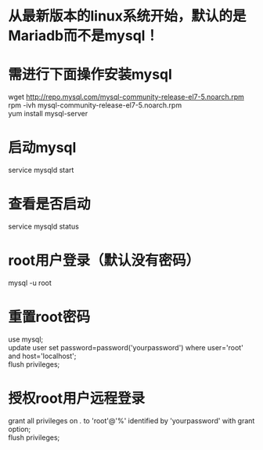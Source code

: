 # 从最新版本的linux系统开始，默认的是 Mariadb而不是mysql！
# 需进行下面操作安装mysql
wget http://repo.mysql.com/mysql-community-release-el7-5.noarch.rpm  
rpm -ivh mysql-community-release-el7-5.noarch.rpm  
yum install mysql-server  

# 启动mysql
service mysqld start

# 查看是否启动
service mysqld status

# root用户登录（默认没有密码）
mysql -u root

# 重置root密码
use mysql;  
update user set password=password('yourpassword') where user='root' and host='localhost';  
flush privileges;  

# 授权root用户远程登录
grant all privileges on *.* to 'root'@'%' identified by 'yourpassword' with grant option;  
flush privileges;
